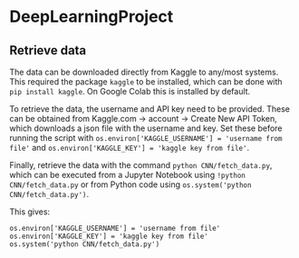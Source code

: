 # DeepLearningProject

## Retrieve data
The data can be downloaded directly from Kaggle to any/most systems. This required the package `kaggle` to be installed, which can be done with `pip install kaggle`. On Google Colab this is installed by default.  

To retrieve the data, the username and API key need to be provided. These can be obtained from Kaggle.com -> account -> Create New API Token, which downloads a json file with the username and key. Set these before running the script with `os.environ['KAGGLE_USERNAME'] = 'username from file'` and `os.environ['KAGGLE_KEY'] = 'kaggle key from file'`.  

Finally, retrieve the data with the command `python CNN/fetch_data.py`, which can be executed from a Jupyter Notebook using `!python CNN/fetch_data.py` or from Python code using `os.system('python CNN/fetch_data.py')`. 

This gives:  

```
os.environ['KAGGLE_USERNAME'] = 'username from file'
os.environ['KAGGLE_KEY'] = 'kaggle key from file'
os.system('python CNN/fetch_data.py')
```